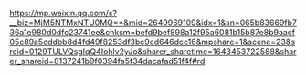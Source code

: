 https://mp.weixin.qq.com/s?__biz=MjM5NTMxNTU0MQ==&mid=2649969109&idx=1&sn=065b83669fb736a1e980d0dfc23741ee&chksm=befd9bef898a12f95a6081b15b87e8b9aacf05c89a5cddbb8d4fd49f8253df3bc9cd646dcc16&mpshare=1&scene=23&srcid=0129TULVQsgIqQ4Iohlv2yJo&sharer_sharetime=1643453722588&sharer_shareid=8137241b9f0394fa5f34dacafad51f4f#rd